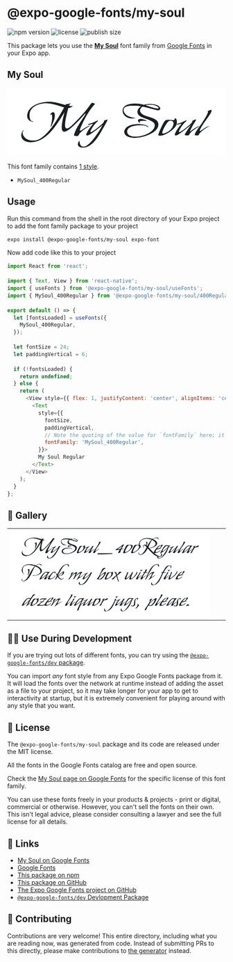 # @expo-google-fonts/my-soul

![npm version](https://flat.badgen.net/npm/v/@expo-google-fonts/my-soul)
![license](https://flat.badgen.net/github/license/expo/google-fonts)
![publish size](https://flat.badgen.net/packagephobia/install/@expo-google-fonts/my-soul)

This package lets you use the [**My Soul**](https://fonts.google.com/specimen/My+Soul) font family from [Google Fonts](https://fonts.google.com/) in your Expo app.

## My Soul

![My Soul](./font-family.png)

This font family contains [1 style](#-gallery).

- `MySoul_400Regular`

## Usage

Run this command from the shell in the root directory of your Expo project to add the font family package to your project
```sh
expo install @expo-google-fonts/my-soul expo-font
```

Now add code like this to your project
```js
import React from 'react';

import { Text, View } from 'react-native';
import { useFonts } from '@expo-google-fonts/my-soul/useFonts';
import { MySoul_400Regular } from '@expo-google-fonts/my-soul/400Regular';

export default () => {
  let [fontsLoaded] = useFonts({
    MySoul_400Regular,
  });

  let fontSize = 24;
  let paddingVertical = 6;

  if (!fontsLoaded) {
    return undefined;
  } else {
    return (
      <View style={{ flex: 1, justifyContent: 'center', alignItems: 'center' }}>
        <Text
          style={{
            fontSize,
            paddingVertical,
            // Note the quoting of the value for `fontFamily` here; it expects a string!
            fontFamily: 'MySoul_400Regular',
          }}>
          My Soul Regular
        </Text>
      </View>
    );
  }
};

```

## 🔡 Gallery


||||
|-|-|-|
|![MySoul_400Regular](.//400Regular/MySoul_400Regular.ttf.png)||||


## 👩‍💻 Use During Development

If you are trying out lots of different fonts, you can try using the [`@expo-google-fonts/dev` package](https://github.com/expo/google-fonts/tree/master/font-packages/dev#readme).

You can import *any* font style from any Expo Google Fonts package from it. It will load the fonts
over the network at runtime instead of adding the asset as a file to your project, so it may take longer
for your app to get to interactivity at startup, but it is extremely convenient
for playing around with any style that you want.

## 📖 License

The `@expo-google-fonts/my-soul` package and its code are released under the MIT license.

All the fonts in the Google Fonts catalog are free and open source.

Check the [My Soul page on Google Fonts](https://fonts.google.com/specimen/My+Soul) for the specific license of this font family.

You can use these fonts freely in your products & projects - print or digital, commercial or otherwise. However, you can't sell the fonts on their own. This isn't legal advice, please consider consulting a lawyer and see the full license for all details.

## 🔗 Links

- [My Soul on Google Fonts](https://fonts.google.com/specimen/My+Soul)
- [Google Fonts](https://fonts.google.com/)
- [This package on npm](https://www.npmjs.com/package/@expo-google-fonts/my-soul)
- [This package on GitHub](https://github.com/expo/google-fonts/tree/master/font-packages/my-soul)
- [The Expo Google Fonts project on GitHub](https://github.com/expo/google-fonts)
- [`@expo-google-fonts/dev` Devlopment Package](https://github.com/expo/google-fonts/tree/master/font-packages/dev)

## 🤝 Contributing

Contributions are very welcome! This entire directory, including what you are reading now, was generated from code. Instead of submitting PRs to this directly, please make contributions to [the generator](https://github.com/expo/google-fonts/tree/master/packages/generator) instead.
